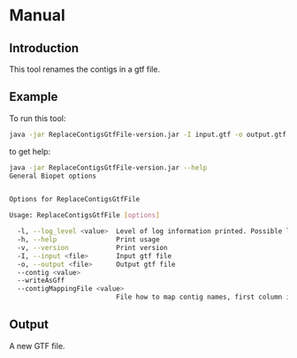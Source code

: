 # Manual

## Introduction
This tool renames the contigs in a gtf file.

## Example
To run this tool:
```bash
java -jar ReplaceContigsGtfFile-version.jar -I input.gtf -o output.gtf --contig "1=chr1"
```

to get help:
```bash
java -jar ReplaceContigsGtfFile-version.jar --help
General Biopet options


Options for ReplaceContigsGtfFile

Usage: ReplaceContigsGtfFile [options]

  -l, --log_level <value>  Level of log information printed. Possible levels: 'debug', 'info', 'warn', 'error'
  -h, --help               Print usage
  -v, --version            Print version
  -I, --input <file>       Input gtf file
  -o, --output <file>      Output gtf file
  --contig <value>
  --writeAsGff
  --contigMappingFile <value>
                           File how to map contig names, first column is the new name, second column is semicolon separated list of alternative names
```

## Output
A new GTF file.
